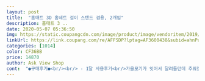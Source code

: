 ```yaml
---
layout: post 
title:  "홈매트 3D 홈네트 걸이 스탠드 겸용, 2개입" 
description: 홈매트 3 ..
date: 2020-05-07 05:36:50 
img: https://static.coupangcdn.com/image/product/image/vendoritem/2019/03/18/3703703571/03c17108-528f-4988-bcfb-700fe1215ee5.jpg 
linkUrl: https://link.coupang.com/re/AFFSDP?lptag=AF3600438&subid=ahnPublicAsk&pageKey=92265368&itemId=286713023&vendorItemId=3703703571&traceid=V0-113-95fe05c8735dcb12 
categories: [1014] 
color: CF36BB 
price: 14870 
author: Ask View Shop 
cont:  "●구매후기●<br/><br/> - 1달 사용후기<br/>가을모기가 잇어서 달려들던데 추워질때까지 계속 재구매해서 걸어둬야 겟어요~ 효과는 확실하네요~<br/>배송 받자마자 방충망에 하나씩 베란다에 하나씩 걸어두엇네요~ 현관문에도 하나 걸어두엇는데 모기가 따라 들어오질 않는거 같아서 좋아요.<br/> 벌써부터 모기가 기승이니 올여름은 계속 걸어둬야 겟어요~ㅎㅎㅎ<br/>아파트 고층에 사는데 현관문으로 자꾸 모기가 따라 들어와서 현관에 걸어 놓았어요~ 박멸되길 기대해 보아요~<br/>재구매해서 문앞에 걸고 베란다에 걸고 다시 걸엇어요~<br/>출입문, 베란다문에 걸었어요.<br/> 효과도 있었으면 좋겠네요.<br/><br/>편해보여서 샀어요.<br/><br/>효과 확실하네요~ 1달 넘어서 1주일정도 됏을까 모기가... <br/>ㅜㅡ<br/>" 
---
```


